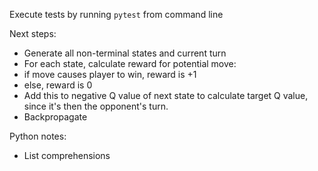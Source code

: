 Execute tests by running `pytest` from command line

Next steps:
- Generate all non-terminal states and current turn
- For each state, calculate reward for potential move:
 - if move causes player to win, reward is +1
 - else, reward is 0
- Add this to negative Q value of next state to calculate target Q value, since it's then the opponent's turn.
- Backpropagate

Python notes:
- List comprehensions

